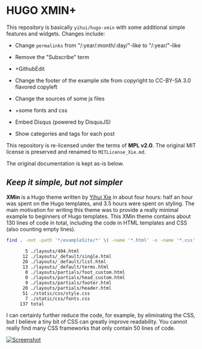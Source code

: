 # HUGO XMIN+

This repository is basically `yihui/hugo-xmin` with some additional simple features and widgets. Changes include:

- Change `permalinks` from "/:year/:month/:day/"-like to "/:year/"-like

- Remove the "Subscribe" term

- +GithubEdit

- Change the footer of the example site from copyright to CC-BY-SA 3.0 flavored copyleft

- Change the sources of some js files

- +some fonts and css

- Embed Disqus (powered by DisqusJS)

- Show categories and tags for each post

This repository is re-licensed under the terms of **MPL v2.0**. The original MIT license is preserved and renamed to `MITLicense_Xie.md`.

The original documentation is kept as-is below.

## _Keep it simple, but not simpler_

**XMin** is a Hugo theme written by [Yihui Xie](https://yihui.org) in about four hours: half an hour was spent on the Hugo templates, and 3.5 hours were spent on styling. The main motivation for writing this theme was to provide a really minimal example to beginners of Hugo templates. This XMin theme contains about 130 lines of code in total, including the code in HTML templates and CSS (also counting empty lines).


```bash
find . -not -path '*/exampleSite/*' \( -name '*.html' -o -name '*.css' \) | xargs wc -l
```

```
       5 ./layouts/404.html
      12 ./layouts/_default/single.html
      20 ./layouts/_default/list.html
      13 ./layouts/_default/terms.html
       0 ./layouts/partials/foot_custom.html
       0 ./layouts/partials/head_custom.html
       9 ./layouts/partials/footer.html
      20 ./layouts/partials/header.html
      51 ./static/css/style.css
       7 ./static/css/fonts.css
     137 total
```

I can certainly further reduce the code, for example, by eliminating the CSS, but I believe a tiny bit of CSS can greatly improve readability. You cannot really find many CSS frameworks that only contain 50 lines of code.

[![Screenshot](https://github.com/yihui/hugo-xmin/raw/master/images/screenshot.png)](https://xmin.yihui.org)
